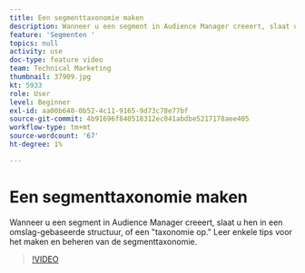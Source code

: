 ```yaml
---
title: Een segmenttaxonomie maken
description: Wanneer u een segment in Audience Manager creeert, slaat u hen in een omslag-gebaseerde structuur, of een "taxonomie op." Leer enkele tips voor het maken en beheren van de segmenttaxonomie.
feature: 'Segmenten '
topics: null
activity: use
doc-type: feature video
team: Technical Marketing
thumbnail: 37909.jpg
kt: 5933
role: User
level: Beginner
exl-id: aa00b640-0b52-4c11-9165-9d73c78e77bf
source-git-commit: 4b91696f840518312ec041abdbe5217178aee405
workflow-type: tm+mt
source-wordcount: '67'
ht-degree: 1%

---
```


# Een segmenttaxonomie maken

Wanneer u een segment in Audience Manager creeert, slaat u hen in een omslag-gebaseerde structuur, of een &quot;taxonomie op.&quot; Leer enkele tips voor het maken en beheren van de segmenttaxonomie.

>[!VIDEO](https://video.tv.adobe.com/v/37909/?quality=12&learn=on)
